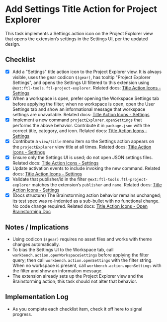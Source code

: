 # Add Settings Title Action for Project Explorer

This task implements a Settings action icon on the Project Explorer view that opens the extension’s settings in the Settings UI, per the updated design.

## Checklist

- [x] Add a "Settings" title action icon to the Project Explorer view. It is always visible, uses the gear codicon `$(gear)`, has tooltip "Project Explorer Settings", and opens the Settings UI filtered to this extension using `@ext:ftl-tools.ftl-project-explorer`. Related docs: [Title Action Icons - Settings](design_docs/title_action_icons/title_action_icons.md#settings)
- [x] When a workspace is open, prefer opening the Workspace Settings tab before applying the filter; when no workspace is open, open the User Settings tab and show an informational message that workspace settings are unavailable. Related docs: [Title Action Icons - Settings](design_docs/title_action_icons/title_action_icons.md#settings)
- [x] Implement a new command `projectExplorer.openSettings` that performs the above behavior. Contribute it in `package.json` with the correct title, category, and icon. Related docs: [Title Action Icons - Settings](design_docs/title_action_icons/title_action_icons.md#settings)
- [x] Contribute a `view/title` menu item so the Settings action appears on the `projectExplorer` view title at all times. Related docs: [Title Action Icons - Settings](design_docs/title_action_icons/title_action_icons.md#settings)
- [x] Ensure only the Settings UI is used; do not open JSON settings files. Related docs: [Title Action Icons - Settings](design_docs/title_action_icons/title_action_icons.md#settings)
- [x] Update activation events to include invoking the new command. Related docs: [Title Action Icons - Settings](design_docs/title_action_icons/title_action_icons.md#settings)
- [x] Validate that publisher/id in the filter `@ext:ftl-tools.ftl-project-explorer` matches the extension’s `publisher` and `name`. Related docs: [Title Action Icons - Settings](design_docs/title_action_icons/title_action_icons.md#settings)
- [x] (Docs structure) The Brainstorming action behavior remains unchanged; its test spec was re-indented as a sub-bullet with no functional change. No code change required. Related docs: [Title Action Icons - Open Brainstorming Doc](design_docs/title_action_icons/title_action_icons.md#open-brainstorming-doc)

## Notes / Implications

- Using codicon `$(gear)` requires no asset files and works with theme changes automatically.
- To bias the Settings UI to the Workspace tab, call `workbench.action.openWorkspaceSettings` before applying the filter query; then call `workbench.action.openSettings` with the filter string. When no workspace is present, call `workbench.action.openSettings` with the filter and show an information message.
- The extension already sets up the Project Explorer view and the Brainstorming action; this task should not alter that behavior.

## Implementation Log

- As you complete each checklist item, check it off here to signal progress.
